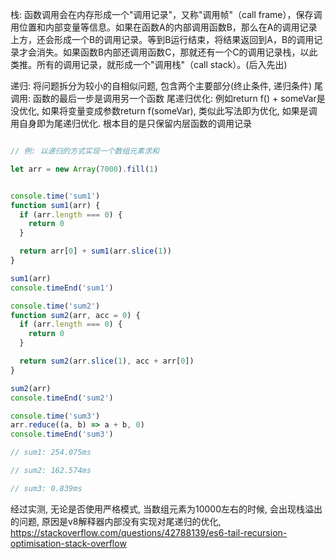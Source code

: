 
栈: 函数调用会在内存形成一个"调用记录"，又称"调用帧"（call frame），保存调用位置和内部变量等信息。如果在函数A的内部调用函数B，那么在A的调用记录上方，还会形成一个B的调用记录。等到B运行结束，将结果返回到A，B的调用记录才会消失。如果函数B内部还调用函数C，那就还有一个C的调用记录栈，以此类推。所有的调用记录，就形成一个"调用栈"（call stack）。(后入先出)

递归: 将问题拆分为较小的自相似问题, 包含两个主要部分(终止条件, 递归条件)
尾调用: 函数的最后一步是调用另一个函数
尾递归优化: 例如return f() + someVar是没优化, 如果将变量变成参数return f(someVar), 类似此写法即为优化, 如果是调用自身即为尾递归优化. 根本目的是只保留内层函数的调用记录



```javascript

// 例: 以递归的方式实现一个数组元素求和

let arr = new Array(7000).fill(1)  


console.time('sum1')
function sum1(arr) {
  if (arr.length === 0) {
    return 0
  }

  return arr[0] + sum1(arr.slice(1))
}

sum1(arr)
console.timeEnd('sum1')

console.time('sum2')
function sum2(arr, acc = 0) {
  if (arr.length === 0) {
    return 0
  }

  return sum2(arr.slice(1), acc + arr[0])
}

sum2(arr)
console.timeEnd('sum2')

console.time('sum3')
arr.reduce((a, b) => a + b, 0)
console.timeEnd('sum3')

// sum1: 254.075ms ​​​​​

// sum2: 162.574ms ​​​​​

// sum3: 0.839ms
```

经过实测, 无论是否使用严格模式, 当数组元素为10000左右的时候, 会出现栈溢出的问题, 原因是v8解释器内部没有实现对尾递归的优化, https://stackoverflow.com/questions/42788139/es6-tail-recursion-optimisation-stack-overflow